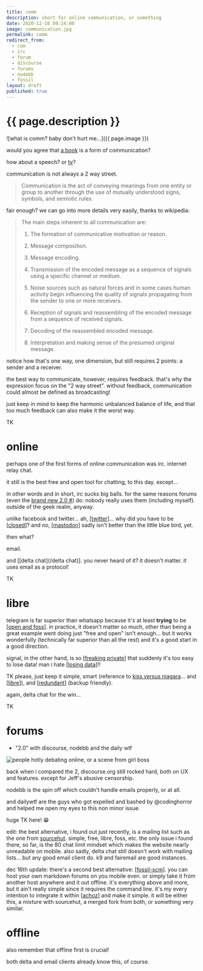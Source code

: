 ```yaml
---
title: comm
description: short for online communication, or something
date: 2020-12-16 09:14:00
image: communication.jpg
permalink: comm
redirect_from:
  - com
  - irc
  - forum
  - discourse
  - forums
  - nodebb
  - fossil
layout: draft
published: true
---
```


# {{ page.description }}

![what is comm? baby don't hurt me...]({{ page.image }})

would you agree that [a book](/books) is a form of communication?

how about a speech? or [tv](/tv)?

communication is not always a 2 way street.

> Communication is the act of conveying meanings from one entity or group to another through the use of mutually understood signs, symbols, and semiotic rules.

fair enough? we can go into more details very easily, thanks to wikipedia:

> The main steps inherent to all communication are: 
> 
> 1. The formation of communicative motivation or reason. 
> 
> 2. Message composition. 
> 
> 3. Message encoding. 
> 
> 4. Transmission of the encoded message as a sequence of signals using a specific channel or medium. 
> 
> 5. Noise sources such as natural forces and in some cases human activity begin influencing the quality of signals propagating from the sender to one or more receivers. 
> 
> 6. Reception of signals and reassembling of the encoded message from a sequence of received signals. 
> 
> 7. Decoding of the reassembled encoded message. 
> 
> 8. Interpretation and making sense of the presumed original message.

notice how that's one way, one dimension, but still requires 2 points: a sender and a receiver.

the best way to communicate, however, requires feedback. that's why the expression focus on the "2 way street". without feedback, communication could almost be defined as broadcasting!

just keep in mind to keep the harmonic unbalanced balance of life, and that too much feedback can also make it the worst way.

TK

# online

perhaps one of the first forms of online communication was irc. internet relay chat.

it still is the best free and open tool for chatting, to this day. except...

in other words and in short, irc sucks big balls. for the same reasons forums (even the [brand new 2.0 #](#forums)) do: nobody really uses them (including myself). outside of the geek realm, anyway.

unlike facebook and twitter... ah, [[twitter](/twitter)]... why did you have to be [[closed](/oss)]? and no, [[mastodon](/mastodon)] sadly isn't better than the little blue bird, yet.

then what?

email.

and [[delta chat](/delta chat)]. you never heard of it? it doesn't matter. it uses email as a protocol!

TK

# libre

telegram is far superior than whatsapp because it's at least **trying** to be [[open and foss](/foss)]. in practice, it doesn't matter so much, other than being a great example went doing just "free and open" isn't enough... but it works wonderfully (technically far superior than all the rest) and it's a good start in a good direction.

signal, in the other hand, is so [[freaking private](/privacy)] that suddenly it's too easy to lose data! man i hate [[losing data](/backup)]!!

TK please, just keep it simple, smart (reference to [kiss versus niagara](https://github.com/8bitPit/Niagara-Issues/issues/180#issuecomment-686421514)... and [[libre](/open)]), and [[redundant](/redundancy)] (backup friendly).

again, delta chat for the win...

TK

# forums

- "2.0" with discourse, nodebb and the daily wtf

![people hotly debating online, or a scene from girl boss](discussing.jpg)

back when i compared the 2, 
discourse.org still rocked hard, both on UX and features. except for Jeff's abusive censorship.

nodebb is the spin off which couldn't handle emails properly, or at all.

and dailywtf are the guys who got expelled and bashed by @codinghorror and helped me open my eyes to this non minor issue.

huge TK here! 😁

edit: the best alternative, i found out just recently, is a mailing list such as the one from [sourcehut](/sourcehut). simple, free, libre, foss, etc. the only issue i found there, so far, is the 80 chat limit mindset which makes the website nearly unreadable on mobile. also sadly, delta chat still doesn't work with mailing lists... but any good email client do. k9 and fairemail are good instances.

dec 16th update: there's a second best alternative: [[fossil-scm](/fossil)]. you can host your own markdown forums on you mobile even. or simply take it from another host anywhere and it out offline. it's everything above and more, but it ain't really simple since it requires the command line. it's my every intention to integrate it within [[achoz](/achoz)] and make it simple. it will be either this, a mixture with sourcehut, a merged fork from both, or something very similar.

# offline

also remember that offline first is crucial!

both delta and email clients already know this, of course.
